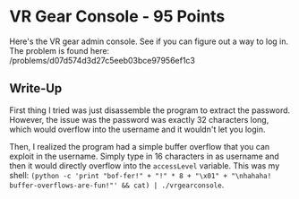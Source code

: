 # VR Gear Console - 95 Points
Here's the VR gear admin console. See if you can figure out a way to log in. The problem is found here: /problems/d07d574d3d27c5eeb03bce97956ef1c3

## Write-Up
First thing I tried was just disassemble the program to extract the password. However, the issue was the password was exactly 32 characters long, which would overflow into the username and it wouldn't let you login. 

Then, I realized the program had a simple buffer overflow that you can exploit in the username. Simply type in 16 characters in as username and then it would directly overflow into the `accessLevel` variable. This was my shell: `(python -c 'print "bof-fer!" + "!" * 8 + "\x01" + "\nhahaha! buffer-overflows-are-fun!"' && cat) | ./vrgearconsole`.